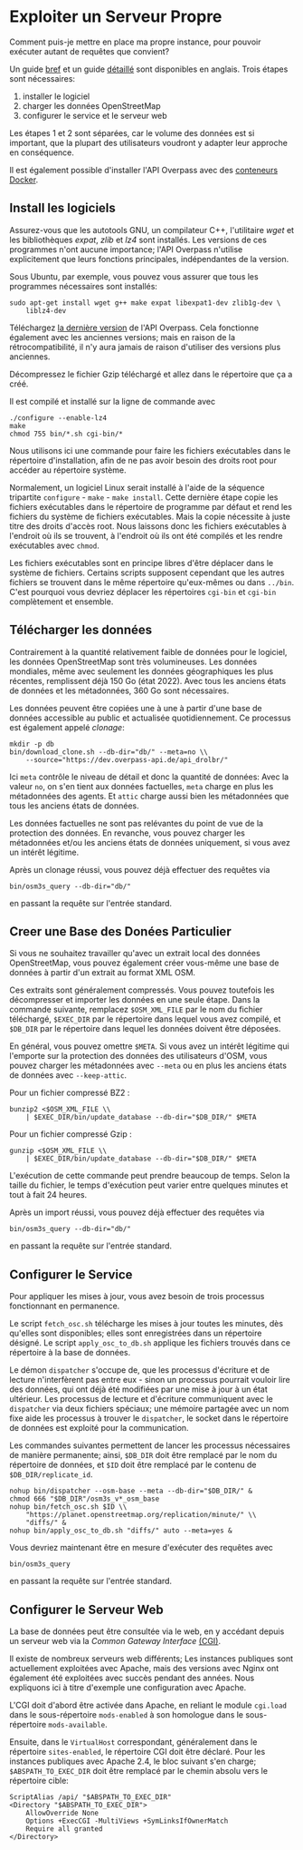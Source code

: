 Exploiter un Serveur Propre
===========================

Comment puis-je mettre en place ma propre instance,
pour pouvoir exécuter autant de requêtes que convient?

Un guide [bref](https://overpass-api.de/no_frills.html) et un guide [détaillé](https://overpass-api.de/full_installation.html) sont disponibles en anglais.
Trois étapes sont nécessaires:

1. installer le logiciel
2. charger les données OpenStreetMap
3. configurer le service et le serveur web

Les étapes 1 et 2 sont séparées,
car le volume des données est si important,
que la plupart des utilisateurs voudront y adapter leur approche en conséquence.

Il est également possible d'installer l'API Overpass avec des [conteneurs Docker](https://github.com/drolbr/docker-overpass).

## Install les logiciels

Assurez-vous que les autotools GNU, un compilateur C++, l'utilitaire _wget_ et les bibliothèques _expat_, _zlib_ et _lz4_ sont installés.
Les versions de ces programmes n'ont aucune importance;
l'API Overpass n'utilise explicitement que leurs fonctions principales, indépendantes de la version.

Sous Ubuntu, par exemple, vous pouvez vous assurer que tous les programmes nécessaires sont installés:

    sudo apt-get install wget g++ make expat libexpat1-dev zlib1g-dev \
        liblz4-dev

Téléchargez [la dernière version](https://dev.overpass-api.de/releases/) de l'API Overpass.
Cela fonctionne également avec les anciennes versions;
mais en raison de la rétrocompatibilité, il n'y aura jamais de raison d'utiliser des versions plus anciennes.

Décompressez le fichier Gzip téléchargé et allez dans le répertoire que ça a créé.

Il est compilé et installé sur la ligne de commande avec

    ./configure --enable-lz4
    make
    chmod 755 bin/*.sh cgi-bin/*

Nous utilisons ici une commande pour faire les fichiers exécutables dans le répertoire d'installation,
afin de ne pas avoir besoin des droits root pour accéder au répertoire système.

Normalement, un logiciel Linux serait installé à l'aide de la séquence tripartite `configure` - `make` - `make install`.
Cette dernière étape copie les fichiers exécutables dans le répertoire de programme par défaut
et rend les fichiers du système de fichiers exécutables.
Mais la copie nécessite à juste titre des droits d'accès root.
Nous laissons donc les fichiers exécutables à l'endroit où ils se trouvent,
à l'endroit où ils ont été compilés
et les rendre exécutables avec `chmod`.

Les fichiers exécutables sont en principe libres d'être déplacer dans le système de fichiers.
Certains scripts supposent cependant que les autres fichiers se trouvent dans le même répertoire qu'eux-mêmes ou dans `../bin`.
C'est pourquoi vous devriez déplacer les répertoires `cgi-bin` et `cgi-bin` complètement et ensemble.

## Télécharger les données

Contrairement à la quantité relativement faible de données pour le logiciel, les données OpenStreetMap sont très volumineuses.
Les données mondiales, même avec seulement les données géographiques les plus récentes, remplissent déjà 150 Go (état 2022).
Avec tous les anciens états de données et les métadonnées, 360 Go sont nécessaires.

Les données peuvent être copiées une à une à partir d'une base de données accessible au public et actualisée quotidiennement.
Ce processus est également appelé _clonage_:

    mkdir -p db
    bin/download_clone.sh --db-dir="db/" --meta=no \\
        --source="https://dev.overpass-api.de/api_drolbr/"

Ici `meta` contrôle le niveau de détail et donc la quantité de données:
Avec la valeur `no`, on s'en tient aux données factuelles,
`meta` charge en plus les métadonnées des agents.
Et `attic` charge aussi bien les métadonnées que tous les anciens états de données.

Les données factuelles ne sont pas relévantes du point de vue de la protection des données.
En revanche, vous pouvez charger les métadonnées et/ou les anciens états de données uniquement,
si vous avez un intérêt légitime.

Après un clonage réussi, vous pouvez déjà effectuer des requêtes via

    bin/osm3s_query --db-dir="db/"

en passant la requête sur l'entrée standard.

## Creer une Base des Donées Particulier

Si vous ne souhaitez travailler qu'avec un extrait local des données OpenStreetMap,
vous pouvez également créer vous-même une base de données à partir d'un extrait au format XML OSM.

Ces extraits sont généralement compressés.
Vous pouvez toutefois les décompresser et importer les données en une seule étape.
Dans la commande suivante, remplacez `$OSM_XML_FILE` par le nom du fichier téléchargé,
`$EXEC_DIR` par le répertoire dans lequel vous avez compilé,
et `$DB_DIR` par le répertoire dans lequel les données doivent être déposées.

En général, vous pouvez omettre `$META`.
Si vous avez un intérêt légitime qui l'emporte sur la protection des données des utilisateurs d'OSM,
vous pouvez charger les métadonnées avec `--meta` ou en plus les anciens états de données avec `--keep-attic`.

Pour un fichier compressé BZ2 :

    bunzip2 <$OSM_XML_FILE \\
        | $EXEC_DIR/bin/update_database --db-dir="$DB_DIR/" $META

Pour un fichier compressé Gzip :

    gunzip <$OSM_XML_FILE \\
        | $EXEC_DIR/bin/update_database --db-dir="$DB_DIR/" $META

L'exécution de cette commande peut prendre beaucoup de temps.
Selon la taille du fichier, le temps d'exécution peut varier entre quelques minutes et tout à fait 24 heures.

Après un import réussi, vous pouvez déjà effectuer des requêtes via

    bin/osm3s_query --db-dir="db/"

en passant la requête sur l'entrée standard.

## Configurer le Service

Pour appliquer les mises à jour, vous avez besoin de trois processus fonctionnant en permanence.

Le script `fetch_osc.sh` télécharge les mises à jour toutes les minutes,
dès qu'elles sont disponibles;
elles sont enregistrées dans un répertoire désigné.
Le script `apply_osc_to_db.sh` applique les fichiers trouvés dans ce répertoire à la base de données.

Le démon `dispatcher` s'occupe de,
que les processus d'écriture et de lecture n'interfèrent pas entre eux -
sinon un processus pourrait vouloir lire des données,
qui ont déjà été modifiées par une mise à jour à un état ultérieur.
Les processus de lecture et d'écriture communiquent avec le `dispatcher` via deux fichiers spéciaux;
une mémoire partagée avec un nom fixe aide les processus à trouver le `dispatcher`,
le socket dans le répertoire de données est exploité pour la communication.

Les commandes suivantes permettent de lancer les processus nécessaires de manière permanente;
ainsi, `$DB_DIR` doit être remplacé par le nom du répertoire de données,
et `$ID` doit être remplacé par le contenu de `$DB_DIR/replicate_id`.

    nohup bin/dispatcher --osm-base --meta --db-dir="$DB_DIR/" &
    chmod 666 "$DB_DIR"/osm3s_v*_osm_base
    nohup bin/fetch_osc.sh $ID \\
        "https://planet.openstreetmap.org/replication/minute/" \\
        "diffs/" &
    nohup bin/apply_osc_to_db.sh "diffs/" auto --meta=yes &

Vous devriez maintenant être en mesure d'exécuter des requêtes avec

    bin/osm3s_query

en passant la requête sur l'entrée standard.

## Configurer le Serveur Web

La base de données peut être consultée via le web,
en y accédant depuis un serveur web via la _Common Gateway Interface_ [(CGI)](https://de.wikipedia.org/wiki/Common_Gateway_Interface).

Il existe de nombreux serveurs web différents;
Les instances publiques sont actuellement exploitées avec Apache,
mais des versions avec Nginx ont également été exploitées avec succès pendant des années.
Nous expliquons ici à titre d'exemple une configuration avec Apache.

L'CGI doit d'abord être activée dans Apache,
en reliant le module `cgi.load` dans le sous-répertoire `mods-enabled` à son homologue dans le sous-répertoire `mods-available`.

Ensuite, dans le `VirtualHost` correspondant,
généralement dans le répertoire `sites-enabled`,
le répertoire CGI doit être déclaré.
Pour les instances publiques avec Apache 2.4, le bloc suivant s'en charge;
`$ABSPATH_TO_EXEC_DIR` doit être remplacé par le chemin absolu vers le répertoire cible:

    ScriptAlias /api/ "$ABSPATH_TO_EXEC_DIR"
    <Directory "$ABSPATH_TO_EXEC_DIR">
        AllowOverride None
        Options +ExecCGI -MultiViews +SymLinksIfOwnerMatch
        Require all granted
    </Directory>

